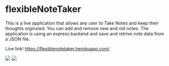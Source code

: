 # flexibleNoteTaker

This is a live application that allows any user to Take Notes and keep their thoughts orginzied. You can add and remove new and old notes. The application is using an express backend and save and retrive note data from a JSON file. 

Live link! https://flexiblenotetaker.herokuapp.com/

<img src="https://user-images.githubusercontent.com/92957388/145925992-beac39bd-b5dc-4705-852b-0b9676ad8f94.PNG">

<img src="https://user-images.githubusercontent.com/92957388/145926124-843976a4-9d05-4811-89cb-44ba447a820a.PNG">